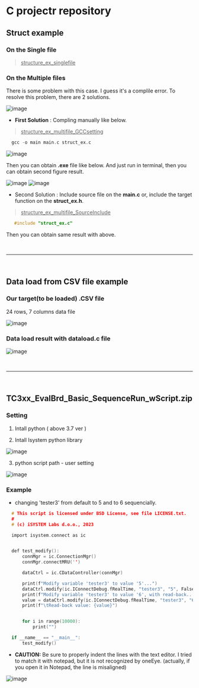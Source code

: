 # C projectr repository

## Struct example

### On the Single file

> <U>structure_ex_singlefile</U>

### On the Multiple files

There is some problem with this case. I guess it's a complile error. To resolve this problem, there are 2 solutions. 

![image](https://user-images.githubusercontent.com/71545160/185779124-809a79e8-9db8-488e-a3b9-f27c104e76ef.png)

* **First Solution** :  Compling manually like below. 

 > <U>structure_ex_multifile_GCCsetting</U>

  ```C
    gcc -o main main.c struct_ex.c
  ```
![image](https://user-images.githubusercontent.com/71545160/185779171-05756d66-efbc-430c-b88b-dcfc6777fd6b.png)

Then you can obtain **.exe** file like below. And just run in terminal, then you can obtain second figure result.

![image](https://user-images.githubusercontent.com/71545160/185779254-4076cbc8-9039-4e77-9a83-8bf1ca4195f0.png)
![image](https://user-images.githubusercontent.com/71545160/185779271-bdf98fbb-d54a-49c8-a099-59ef984d33bb.png)

* Second Solution : Include source file on the **main.c**  or, include the target function on the **struct_ex.h**.

> <U>structure_ex_multifile_SourceInclude</U>

 ```C
    #include "struct_ex.c"
  ```
Then you can obtain same result with above.

<br>

-----------------------

<br>

## Data load from CSV file example

### Our target(to be loaded) .CSV file

24 rows, 7 columns data file

![image](https://user-images.githubusercontent.com/71545160/185780305-d28bfed4-92b6-4694-8932-9750cf1b7734.png)

### Data load result with **dataload.c** file

![image](https://user-images.githubusercontent.com/71545160/185780287-c6bbc009-0814-43b9-be7d-0a28f2b5ba94.png)

<br>

-----------------------

<br>

## TC3xx_EvalBrd_Basic_SequenceRun_wScript.zip

### Setting

1. Intall python ( above 3.7 ver )

2. Intall Isystem python library
 
![image](https://user-images.githubusercontent.com/71545160/237033166-a5e639c3-eb8b-4af4-832b-046dc177602b.png)

3. python script path - user setting

![image](https://user-images.githubusercontent.com/71545160/237032837-cda5155a-a5b2-473f-8938-ddffebc32558.png)


### Example

- changing 'tester3' from default to 5 and to 6 sequencially.

```c
  # This script is licensed under BSD License, see file LICENSE.txt.
  #
  # (c) iSYSTEM Labs d.o.o., 2023

  import isystem.connect as ic


  def test_modify():
      connMgr = ic.ConnectionMgr()
      connMgr.connectMRU('')

      dataCtrl = ic.CDataController(connMgr)

      print(f"Modify variable 'tester3' to value '5'...")
      dataCtrl.modify(ic.IConnectDebug.fRealTime, "tester3", "5", False)
      print(f"Modify variable 'tester3' to value '6', with read-back...")
      value = dataCtrl.modify(ic.IConnectDebug.fRealTime, "tester3", "6", True)
      print(f"\tRead-back value: {value}")


      for i in range(10000):
          print("")

  if __name__ == "__main__":
      test_modify()
```


- **CAUTION:** Be sure to properly indent the lines with the text editor. I tried to match it with notepad, but it is not recognized by oneEye. (actually, if you open it in Notepad, the line is misaligned)

![image](https://github.com/Jaehoon9201/C_project/assets/71545160/554fd3e2-2ec0-4276-ae44-ade2c6697958)
